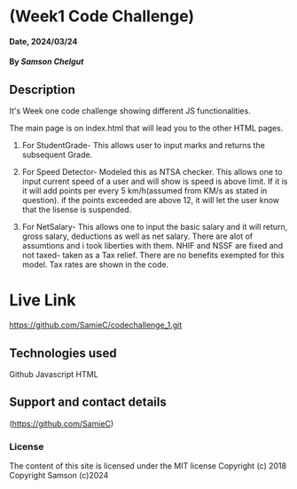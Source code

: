 # (Week1 Code Challenge)

#### Date, 2024/03/24

#### By *Samson Chelgut*

## Description
It's Week one code challenge showing different JS functionalities.

The main page is on index.html that will lead you to the other HTML pages.


1. For StudentGrade- This allows user to input marks and returns the subsequent Grade.

2. For Speed Detector- Modeled this as NTSA checker.
This allows one to input current speed of a user and will show is speed is above limit. If it is it will add points per every 5 km/h(assumed from KM/s as stated in question). if the points exceeded are above 12, it will let the user know that the lisense is suspended. 

3. For NetSalary- This allows one to input the basic salary and it will return, gross salary, deductions as well as net salary.
    There are alot of assumtions and i took liberties with them. NHIF and NSSF are fixed and not taxed- taken as a Tax relief. 
    There are no benefits exempted for this model.
    Tax rates are shown in the code.


# Live Link
https://github.com/SamieC/codechallenge_1.git

## Technologies used

Github
Javascript
HTML

## Support and contact details
(https://github.com/SamieC)

### License
The content of this site is licensed under the MIT license
Copyright (c) 2018
Copyright Samson (c)2024
